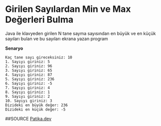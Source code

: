 # Girilen Sayılardan Min ve Max Değerleri Bulma

Java ile klavyeden girilen N tane sayma sayısından en büyük ve en küçük sayıları bulan ve bu sayıları ekrana yazan program

**Senaryo**

```
Kaç tane sayı gireceksiniz: 10
1. Sayıyı giriniz: 5
2. Sayıyı giriniz: 96
3. Sayıyı giriniz: 65
4. Sayıyı giriniz: 87
5. Sayıyı giriniz: 236
6. Sayıyı giriniz: -5
7. Sayıyı giriniz: 4
8. Sayıyı giriniz: 1
9. Sayıyı giriniz: 2
10. Sayıyı giriniz: 3
Dizideki en büyük değer: 236
Dizideki en küçük değer: -5

```

##SOURCE
[Patika.dev](https://www.patika.dev/tr)